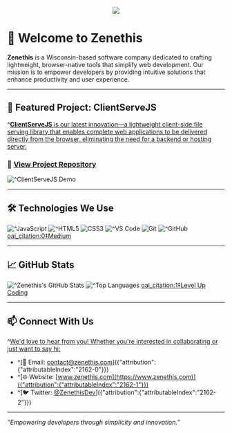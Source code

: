 <!-- Banner -->
<p align="center">
  <img src="https://capsule-render.vercel.app/api?text=Zenethis&animation=fadeIn&type=waving&color=gradient&height=100"/>
</p>

# 👋 Welcome to Zenethis

**Zenethis** is a Wisconsin-based software company dedicated to crafting lightweight, browser-native tools that simplify web development. Our mission is to empower developers by providing intuitive solutions that enhance productivity and user experience.

---

## 🚀 Featured Project: ClientServeJS

^[**ClientServeJS** is our latest innovation—a lightweight client-side file serving library that enables complete web applications to be delivered directly from the browser, eliminating the need for a backend or hosting server.]({"attribution":{"attributableIndex":"710-1"}})

### 🔗 [View Project Repository](https://github.com/Zenethis/ClientServeJS)

![^[ClientServeJS Demo]({"attribution":{"attributableIndex":"983-1"}})](https://img.shields.io/badge/Live%20Demo-ClientServeJS-blue?style=for-the-badge)

---

## 🛠️ Technologies We Use

![^[JavaScript]({"attribution":{"attributableIndex":"1166-1"}})](https://img.shields.io/badge/-JavaScript-F7DF1E?style=flat-square&logo=javascript&logoColor=black)
![^[HTML5]({"attribution":{"attributableIndex":"1166-2"}})](https://img.shields.io/badge/-HTML5-E34F26?style=flat-square&logo=html5&logoColor=white)
![CSS3](https://img.shields.io/badge/-CSS3-1572B6?style=flat-square&logo=css3)
![^[VS Code]({"attribution":{"attributableIndex":"1166-3"}})](https://img.shields.io/badge/-VS%20Code-007ACC?style=flat-square&logo=visual-studio-code)
![Git](https://img.shields.io/badge/-Git-F05032?style=flat-square&logo=git&logoColor=white)
![^[GitHub]({"attribution":{"attributableIndex":"1166-4"}})](https://img.shields.io/badge/-GitHub-181717?style=flat-square&logo=github) [oai_citation:0‡Medium](https://deepajarout.medium.com/how-to-create-github-profile-using-readme-file-90a5fc7430ef?utm_source=chatgpt.com)

---

## 📈 GitHub Stats

![^[Zenethis's GitHub Stats]({"attribution":{"attributableIndex":"1770-1"}})](https://github-readme-stats.vercel.app/api?username=Zenethis&show_icons=true&theme=radical)
![^[Top Languages]({"attribution":{"attributableIndex":"1770-2"}})](https://github-readme-stats.vercel.app/api/top-langs/?username=Zenethis&layout=compact&theme=radical) [oai_citation:1‡Level Up Coding](https://levelup.gitconnected.com/i-crafted-an-epic-github-profile-readme-51a12c0ffa59?utm_source=chatgpt.com)

---

## 📫 Connect With Us

^[We'd love to hear from you! Whether you're interested in collaborating or just want to say hi:]({"attribution":{"attributableIndex":"2036-1"}})

- ^[📧 Email: [contact@zenethis.com](mailto:contact@zenethis.com)]({"attribution":{"attributableIndex":"2162-0"}})
- ^[🌐 Website: [www.zenethis.com](https://www.zenethis.com)]({"attribution":{"attributableIndex":"2162-1"}})
- ^[🐦 Twitter: [@ZenethisDev](https://twitter.com/ZenethisDev)]({"attribution":{"attributableIndex":"2162-2"}})

---

*“Empowering developers through simplicity and innovation.”*
